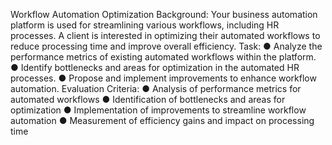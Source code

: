 Workflow Automation Optimization
Background:
Your business automation platform is used for streamlining various workflows, including HR
processes. A client is interested in optimizing their automated workflows to reduce processing
time and improve overall efficiency.
Task:
● Analyze the performance metrics of existing automated workflows within the platform.
● Identify bottlenecks and areas for optimization in the automated HR processes.
● Propose and implement improvements to enhance workflow automation.
Evaluation Criteria:
● Analysis of performance metrics for automated workflows
● Identification of bottlenecks and areas for optimization
● Implementation of improvements to streamline workflow automation
● Measurement of efficiency gains and impact on processing time
